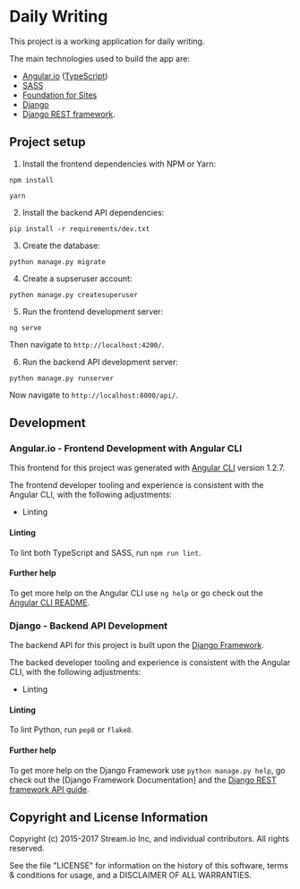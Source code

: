 # Daily Writing

This project is a working application for daily writing.

The main technologies used to build the app are:
- [Angular.io](https://angular.io/) ([TypeScript](https://www.typescriptlang.org))
- [SASS](http://sass-lang.com/)
- [Foundation for Sites](https://foundation.zurb.com/sites.html)
- [Django](https://djangoproject.com)
- [Django REST framework](http://www.django-rest-framework.org/).

## Project setup

1. Install the frontend dependencies with NPM or Yarn:

```(bash)
npm install
```

```(bash)
yarn
```

2. Install the backend API dependencies:

```(bash)
pip install -r requirements/dev.txt
```

3. Create the database:

```(bash)
python manage.py migrate
```

4. Create a supseruser account:

```(bash)
python manage.py createsuperuser
```

5. Run the frontend development server:

```(bash)
ng serve
```

Then navigate to `http://localhost:4200/`.

6. Run the backend API development server:

```(bash)
python manage.py runserver
```

Now navigate to `http://localhost:8000/api/`.

## Development

### Angular.io - Frontend Development with Angular CLI

This frontend for this project was generated with [Angular CLI](https://github.com/angular/angular-cli) version 1.2.7.

The frontend developer tooling and experience is consistent with the Angular CLI, with the following adjustments:
 - Linting

#### Linting

To lint both TypeScript and SASS, run `npm run lint`.

#### Further help

To get more help on the Angular CLI use `ng help` or go check out the [Angular CLI README](https://github.com/angular/angular-cli/blob/master/README.md).

### Django - Backend API Development

The backend API for this project is built upon the [Django Framework](https://www.djangoproject.com).

The backed developer tooling and experience is consistent with the Angular CLI, with the following adjustments:
 - Linting

#### Linting

To lint Python, run `pep8` or `flake8`.

#### Further help

To get more help on the Django Framework use `python manage.py help`, go check out the [Django Framework Documentation] and the [Django REST framework API guide](http://www.django-rest-framework.org/#api-guide).

## Copyright and License Information

Copyright (c) 2015-2017 Stream.io Inc, and individual contributors. All rights reserved.

See the file "LICENSE" for information on the history of this software, terms & conditions for usage, and a DISCLAIMER OF ALL WARRANTIES.

